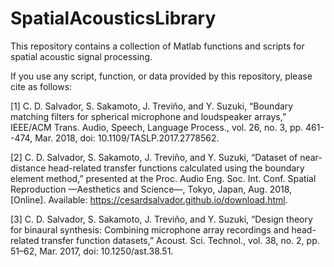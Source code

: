 # SpatialAcousticsLibrary
This repository contains a collection of Matlab functions and scripts for spatial acoustic signal processing.

If you use any script, function, or data provided by this repository, please cite as follows:

[1] C. D. Salvador, S. Sakamoto, J. Treviño, and Y. Suzuki, “Boundary matching filters for spherical microphone and loudspeaker arrays,” IEEE/ACM Trans. Audio, Speech, Language Process., vol. 26, no. 3, pp. 461--474, Mar. 2018, doi: 10.1109/TASLP.2017.2778562.

[2] C. D. Salvador, S. Sakamoto, J. Treviño, and Y. Suzuki, “Dataset of near-distance head-related transfer functions calculated using the boundary element method,” presented at the Proc. Audio Eng. Soc. Int. Conf. Spatial Reproduction —Aesthetics and Science—, Tokyo, Japan, Aug. 2018, [Online]. Available: https://cesardsalvador.github.io/download.html.

[3] C. D. Salvador, S. Sakamoto, J. Treviño, and Y. Suzuki, “Design theory for binaural synthesis: Combining microphone array recordings and head-related transfer function datasets,” Acoust. Sci. Technol., vol. 38, no. 2, pp. 51–62, Mar. 2017, doi: 10.1250/ast.38.51.

